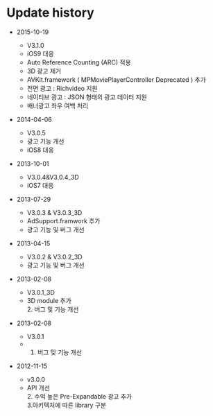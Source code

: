 # Update history

- 2015-10-19
	- V3.1.0
	- iOS9 대응
	- Auto Reference Counting (ARC) 적용
	- 3D 광고 제거
	- AVKit.framework ( MPMoviePlayerController Deprecated ) 추가
	- 전면 광고 : Richvideo 지원
	- 네이티브 광고 : JSON 형태의 광고 데이터 지원
	- 배너광고 좌우 여백 처리 

- 2014-04-06 
	- V3.0.5
	- 광고 기능 개선
	- iOS8 대응

- 2013-10-01
	- V3.0.4&V3.0.4_3D
	- iOS7 대응

- 2013-07-29 
	- V3.0.3 & V3.0.3_3D
	- AdSupport.framwork 추가
	- 광고 기능 및 버그 개선

- 2013-04-15 
	- V3.0.2 & V3.0.2_3D
	- 광고 기능 및 버그 개선

- 2013-02-08 
	- V3.0.1_3D 
	- 3D module 추가<br/>2. 버그 및 기능 개선

- 2013-02-08
  	- V3.0.1
  	- 1. 버그 및 기능 개선

- 2012-11-15 
    - v3.0.0
    - API 개선<br/>2. 수익 높은 Pre-Expandable 광고 추가<br/>3.아키텍처에 따른 library 구분 
